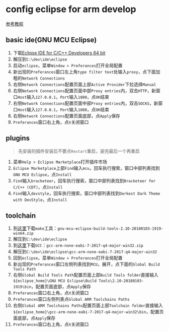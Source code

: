 # config eclipse for arm develop

[参考教程](https://mcuoneclipse.com/2017/07/30/breathing-with-oxygen-diy-arm-cortex-m-cc-ide-and-toolchain-with-eclipse-oxygen/)

## basic ide(GNU MCU Eclipse)

1. 下载[Eclipse IDE for C/C++ Developers 64 bit](https://www.eclipse.org/downloads/eclipse-packages/)
1. 解压到`C:\dev\ide\eclipse`
1. 启动`eclipse`，菜单`Window > Preferances`打开全局配置
1. 新出现的`Preferances`窗口左上角`type filter text`处输入`proxy`，点下面加粗的`Network Connections`
1. 右侧`Network Connections`配置页面上部`Active Provider`下拉选择`Manual`
1. 右侧`Network Connections`配置页面中部`Proxy entries`内，双击`HTTP`，新窗口`Host`输入`127.0.0.1`，`Port`输入`1080`，点`OK`结束
1. 右侧`Network Connections`配置页面中部`Proxy entries`内，双击`SOCKS`，新窗口`Host`输入`127.0.0.1`，`Port`输入`1080`，点`OK`结束
1. 右侧`Network Connections`配置页面底部，点`Apply`保存
1. `Preferances`窗口右上角，点`X`关闭窗口

## plugins

> 先安装的插件安装后不要点`Restart`重启，装完最后一个再重启

1. 菜单`Help > Eclipse Marketplace`打开插件市场
1. `Eclipse Marketplace`上部`Find`输入`mcu`，回车执行搜索，窗口中部列表找到`GNU MCU Eclipse`，点`Install`
1. `Find`输入`bracketeer`，回车执行搜索，窗口中部列表找到`Bracketeer for C/C++ (CDT)`，点`Install`
1. `Find`输入`devstyle`，回车执行搜索，窗口中部列表找到`Derkest Dark Theme with DevStyle`，点`Install`

## toolchain

1. 到[这里](https://github.com/gnu-mcu-eclipse/windows-build-tools/releases)下载`make`工具：`gnu-mcu-eclipse-build-tools-2.10-20180103-1919-win64.zip`
1. 解压到`C:\dev\ide\eclipse`
1. 到[这里](https://developer.arm.com/open-source/gnu-toolchain/gnu-rm/downloads)下载`GCC`：`gcc-arm-none-eabi-7-2017-q4-major-win32.zip`
1. 解压到`C:\dev\ide\eclipse\gcc-arm-none-eabi-7-2017-q4-major-win32`
1. 回到`eclipse`，菜单`Window > Preferances`打开全局配置
1. 新出现的`Preferances`窗口左侧列表找到`MCU`，展开，点下面的`Global Build Tools Path`
1. 右侧`Global Build Tools Path`配置页面上部`Build Tools folder`直接输入`${eclipse_home}\GNU MCU Eclipse\Build Tools\2.10-20180103-1919\bin`，配置页面底部，点`Apply`保存
1. `Preferances`窗口右上角，点`X`关闭窗口
1. `Preferances`窗口左侧列表点`Global ARM Toolchains Paths`
1. 右侧`Global ARM Toolchains Paths`配置页面上部`Toolchain folder`直接输入`${eclipse_home}\gcc-arm-none-eabi-7-2017-q4-major-win32\bin`，配置页面底部，点`Apply`保存
1. `Preferances`窗口右上角，点`X`关闭窗口
